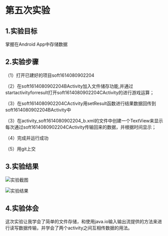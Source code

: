 # 第五次实验

## 1.实验目标
掌握在Android App中存储数据

## 2.实验步骤
（1）打开已建好的项目soft1614080902204

（2）在soft1614080902204BActivity加入文件储存功能,并通过startactivityforresult打开soft1614080902204CActivity的进行游戏运算；

（3）在soft1614080902204CActivity用setResult函数进行结果数据回传到soft1614080902204BActivity中

（3）在activity_soft1614080902204_b.xml的文件中创建一个TextView来显示每次通过soft1614080902204CActivity传输回来的数据，并根据时间显示；

（4）完成并运行成功

（5）用git上交

## 3.实验结果
![实验截图](https://github.com/545072985/android-labs-2018/blob/master/soft1614080902204/sy5/tupian5.1.png)

![实验结果](https://github.com/545072985/android-labs-2018/blob/master/soft1614080902204/sy5/tupian5.2.png) 

## 4.实验体会
这次实验让我学会了简单的文件存储，和使用java.io输入输出流提供的方法来进行读写数据传输，并学会了两个activity之间互相传数据的用法。
